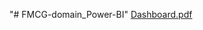 "# FMCG-domain_Power-BI" 
[Dashboard.pdf](https://github.com/Suchi0506/FMCG-domain_Power-BI/files/12719860/Dashboard.pdf)
